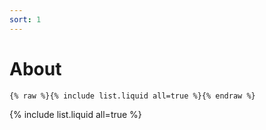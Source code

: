 ```yaml
---
sort: 1
---
```


# About

```
{% raw %}{% include list.liquid all=true %}{% endraw %}
```

{% include list.liquid all=true %}
